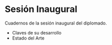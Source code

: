 # Sesión Inaugural

Cuadernos de la sesión inaugural del diplomado.

- Claves de su desarrollo
- Estado del Arte
